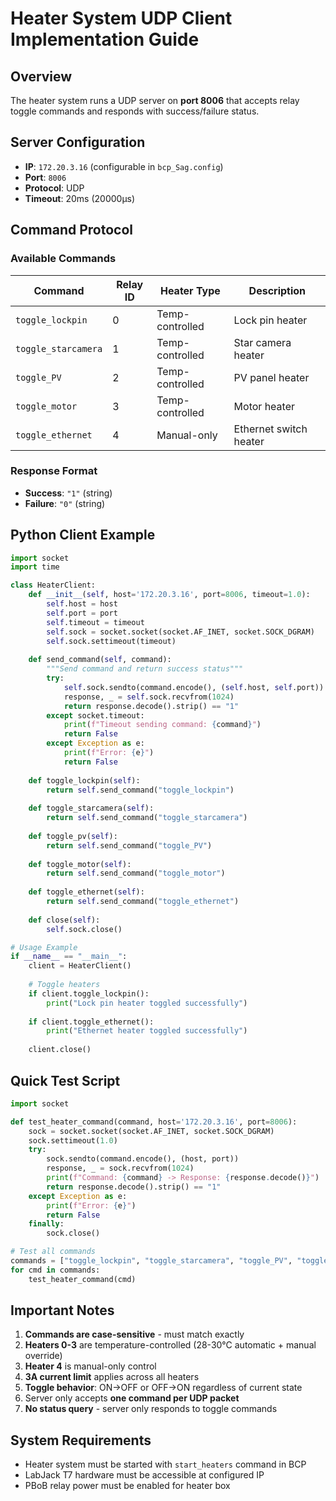 # Heater System UDP Client Implementation Guide

## Overview
The heater system runs a UDP server on **port 8006** that accepts relay toggle commands and responds with success/failure status.

## Server Configuration
- **IP**: `172.20.3.16` (configurable in `bcp_Sag.config`)
- **Port**: `8006`
- **Protocol**: UDP
- **Timeout**: 20ms (20000μs)

## Command Protocol

### Available Commands
| Command | Relay ID | Heater Type | Description |
|---------|----------|-------------|-------------|
| `toggle_lockpin` | 0 | Temp-controlled | Lock pin heater |
| `toggle_starcamera` | 1 | Temp-controlled | Star camera heater |
| `toggle_PV` | 2 | Temp-controlled | PV panel heater |
| `toggle_motor` | 3 | Temp-controlled | Motor heater |
| `toggle_ethernet` | 4 | Manual-only | Ethernet switch heater |

### Response Format
- **Success**: `"1"` (string)
- **Failure**: `"0"` (string)

## Python Client Example

```python
import socket
import time

class HeaterClient:
    def __init__(self, host='172.20.3.16', port=8006, timeout=1.0):
        self.host = host
        self.port = port
        self.timeout = timeout
        self.sock = socket.socket(socket.AF_INET, socket.SOCK_DGRAM)
        self.sock.settimeout(timeout)
    
    def send_command(self, command):
        """Send command and return success status"""
        try:
            self.sock.sendto(command.encode(), (self.host, self.port))
            response, _ = self.sock.recvfrom(1024)
            return response.decode().strip() == "1"
        except socket.timeout:
            print(f"Timeout sending command: {command}")
            return False
        except Exception as e:
            print(f"Error: {e}")
            return False
    
    def toggle_lockpin(self):
        return self.send_command("toggle_lockpin")
    
    def toggle_starcamera(self):
        return self.send_command("toggle_starcamera")
    
    def toggle_pv(self):
        return self.send_command("toggle_PV")
    
    def toggle_motor(self):
        return self.send_command("toggle_motor")
    
    def toggle_ethernet(self):
        return self.send_command("toggle_ethernet")
    
    def close(self):
        self.sock.close()

# Usage Example
if __name__ == "__main__":
    client = HeaterClient()
    
    # Toggle heaters
    if client.toggle_lockpin():
        print("Lock pin heater toggled successfully")
    
    if client.toggle_ethernet():
        print("Ethernet heater toggled successfully")
    
    client.close()
```

## Quick Test Script

```python
import socket

def test_heater_command(command, host='172.20.3.16', port=8006):
    sock = socket.socket(socket.AF_INET, socket.SOCK_DGRAM)
    sock.settimeout(1.0)
    try:
        sock.sendto(command.encode(), (host, port))
        response, _ = sock.recvfrom(1024)
        print(f"Command: {command} -> Response: {response.decode()}")
        return response.decode().strip() == "1"
    except Exception as e:
        print(f"Error: {e}")
        return False
    finally:
        sock.close()

# Test all commands
commands = ["toggle_lockpin", "toggle_starcamera", "toggle_PV", "toggle_motor", "toggle_ethernet"]
for cmd in commands:
    test_heater_command(cmd)
```

## Important Notes

1. **Commands are case-sensitive** - must match exactly
2. **Heaters 0-3** are temperature-controlled (28-30°C automatic + manual override)
3. **Heater 4** is manual-only control
4. **3A current limit** applies across all heaters
5. **Toggle behavior**: ON→OFF or OFF→ON regardless of current state
6. Server only accepts **one command per UDP packet**
7. **No status query** - server only responds to toggle commands

## System Requirements
- Heater system must be started with `start_heaters` command in BCP
- LabJack T7 hardware must be accessible at configured IP
- PBoB relay power must be enabled for heater box 